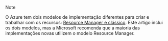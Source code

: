 > [!NOTE]
> O Azure tem dois modelos de implementação diferentes para criar e trabalhar com os recursos: [Resource Manager e clássico](../articles/resource-manager-deployment-model.md). Este artigo inclui os dois modelos, mas a Microsoft recomenda que a maioria das implementações novas utilizem o modelo Resource Manager.
> 
> 

<!--HONumber=sep16_HO1-->


